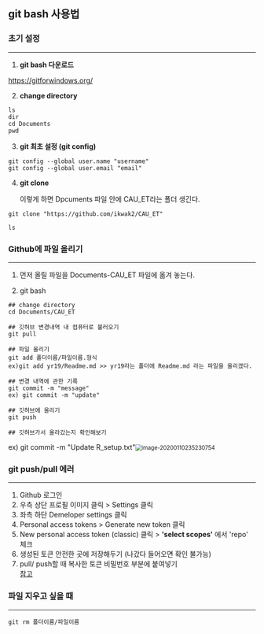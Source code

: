 ## git bash 사용법

### 초기 설정

------

1. **git bash 다운로드**

 https://gitforwindows.org/ 



2. **change directory** 

```
ls
dir
cd Documents
pwd
```



3. **git 최초 설정 (git config)**

```
git config --global user.name "username"
git config --global user.email "email"
```



4. **git clone**

   이렇게 하면 Dpcuments 파일 안에 CAU_ET라는 폴더 생긴다.

```
git clone "https://github.com/ikwak2/CAU_ET"

ls
```



### Github에 파일 올리기 

------

1. 먼저 올릴 파일을 Documents-CAU_ET 파일에 옮겨 놓는다.

   

2. git bash

```
## change directory
cd Documents/CAU_ET

## 깃허브 변경내역 내 컴퓨터로 불러오기
git pull

## 파일 올리기 
git add 폴더이름/파일이름.형식
ex)git add yr19/Readme.md >> yr19라는 폴더에 Readme.md 라는 파일을 올리겠다.

## 변경 내역에 관한 기록
git commit -m "message"
ex) git commit -m "update"

## 깃허브에 올리기
git push

## 깃허브가서 올라갔는지 확인해보기
```

ex) git commit -m "Update R_setup.txt"<img src="C:\Users\dd\AppData\Roaming\Typora\typora-user-images\image-20200110235230754.png" alt="image-20200110235230754" style="zoom:80%;" />

### git push/pull 에러 

------
1. Github 로그인
2. 우측 상단 프로필 이미지 클릭 > Settings 클릭
3. 좌측 하단 Demeloper settings 클릭
4. Personal access tokens > Generate new token 클릭
5. New personal access token (classic) 클릭 > **'select scopes'** 에서 'repo' 체크
6. 생성된 토큰 안전한 곳에 저장해두기 (나갔다 들어오면 확인 불가능)
7. pull/ push할 때 복사한 토큰 비밀번호 부분에 붙여넣기     
[참고](https://velog.io/@mgk8609/remote-Password-authentication-is-temporarily-disabled-as-part-of-a-brownout.-Please-use-a-personal-access-token-instead.-%ED%95%B4%EA%B2%B0%ED%95%98%EA%B8%B0)



### 파일 지우고 싶을 때

------

```
git rm 폴더이름/파일이름
```
